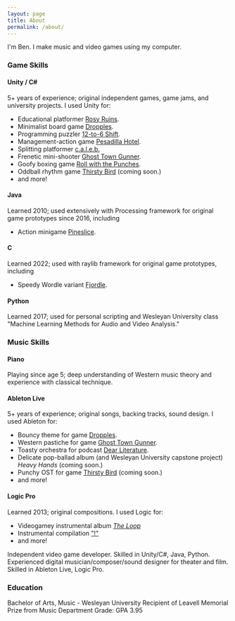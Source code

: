 ```yaml
---
layout: page
title: About
permalink: /about/
---
```


I'm Ben. I make music and video games using my computer.

### Game Skills

#### Unity / C#
5+ years of experience; original independent games, game jams, and university projects. I used Unity for:
- Educational platformer [Rosy Ruins](docs\_posts\2019-05-15-rosy.markdown).
- Minimalist board game [Dropples](docs\_posts\2020-08-08-dropples.markdown).
- Programming puzzler [12-to-6 Shift](docs\_posts\2020-10-05-twelve-to-six.markdown).
- Management-action game [Pesadilla Hotel](https://robertbuckley.itch.io/pesadilla-hotel).
- Splitting platformer [c.a.l.e.b.](docs\_posts\2021-11-10-caleb.markdown)
- Frenetic mini-shooter [Ghost Town Gunner](docs\_posts\2021-04-05-ghost-town-gunner.markdown).
- Goofy boxing game [Roll with the Punches](docs\_posts\2022-11-10-punches.markdown).
- Oddball rhythm game [Thirsty Bird](docs\_posts\2022-12-31-thirsty-bird.markdown) (coming soon.)
- and more!

#### Java
Learned 2010; used extensively with Processing framework for original game prototypes since 2016, including
- Action minigame [Pineslice](https://bgsulz.itch.io/pineslice).

#### C
Learned 2022; used with raylib framework for original game prototypes, including
- Speedy Wordle variant [Fjordle](https://bgsulz.itch.io/fjordle).

#### Python
Learned 2017; used for personal scripting and Wesleyan University class "Machine Learning Methods for Audio and Video Analysis."

### Music Skills

#### Piano
Playing since age 5; deep understanding of Western music theory and experience with classical technique.

#### Ableton Live
5+ years of experience; original songs, backing tracks, sound design. I used Ableton for:
- Bouncy theme for game [Dropples](docs\_posts\2020-08-08-dropples.markdown).
- Western pastiche for game [Ghost Town Gunner](docs\_posts\2021-04-05-ghost-town-gunner.markdown).
- Toasty orchestra for podcast [Dear Literature](docs\_posts\2021-04-12-dear-literature.markdown).
- Delicate pop-ballad album (and Wesleyan University capstone project) _Heavy Hands_ (coming soon.)
- Punchy OST for game [Thirsty Bird](docs\_posts\2022-12-31-thirsty-bird.markdown) (coming soon.)
- and more!

#### Logic Pro
Learned 2013; original compositions. I used Logic for:
- Videogamey instrumental album [_The Loop_](docs\_posts\2016-07-01-loop.markdown)
- Instrumental compilation ["!"](docs\_posts\2018-07-01-exclamation-mark.markdown)
- and more!

Independent video game developer. Skilled in Unity/C#, Java, Python.
Experienced digital musician/composer/sound designer for theater and film. Skilled in Ableton Live, Logic Pro.

### Education
Bachelor of Arts, Music - Wesleyan University
Recipient of Leavell Memorial Prize from Music Department
Grade: GPA 3.95
